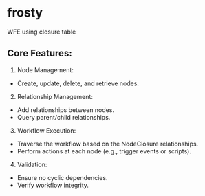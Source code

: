 # frosty
WFE using closure table

## Core Features:
1. Node Management:
- Create, update, delete, and retrieve nodes.
2. Relationship Management:
- Add relationships between nodes.
- Query parent/child relationships.
3. Workflow Execution:
- Traverse the workflow based on the NodeClosure relationships.
- Perform actions at each node (e.g., trigger events or scripts).
4. Validation:
- Ensure no cyclic dependencies.
- Verify workflow integrity.